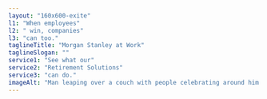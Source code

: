 ```yaml
---
layout: "160x600-exite"
l1: "When employees"
l2: " win, companies"
l3: "can too."
taglineTitle: "Morgan Stanley at Work"
taglineSlogan: ""
service1: "See what our"
service2: "Retirement Solutions"
service3: "can do."
imageAlt: "Man leaping over a couch with people celebrating around him in a corporate office."
---
```

 